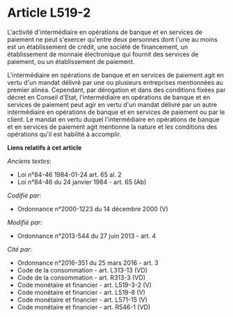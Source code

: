 # Article L519-2

L'activité d'intermédiaire en opérations de banque et en services de paiement ne peut s'exercer qu'entre deux personnes dont
l'une au moins est un établissement de crédit, une société de financement, un établissement de monnaie électronique qui
fournit des services de paiement, ou un établissement de paiement. 

L'intermédiaire en opérations de banque et en services de paiement agit en vertu d'un mandat délivré par une ou plusieurs
entreprises mentionnées au premier alinéa. Cependant, par dérogation et dans des conditions fixées par décret en Conseil
d'Etat, l'intermédiaire en opérations de banque et en services de paiement peut agir en vertu d'un mandat délivré par un
autre intermédiaire en opérations de banque et en services de paiement ou par le client. Le mandat en vertu duquel
l'intermédiaire en opérations de banque et en services de paiement agit mentionne la nature et les conditions des opérations
qu'il est habilité à accomplir.

**Liens relatifs à cet article**

_Anciens textes_:

  - Loi n°84-46 1984-01-24 art. 65 al. 2
  - Loi n°84-46 du 24 janvier 1984 - art. 65 (Ab)

_Codifié par_:

  - Ordonnance n°2000-1223 du 14 décembre 2000 (V)

_Modifié par_:

  - Ordonnance n°2013-544 du 27 juin 2013 - art. 4

_Cité par_:

  - Ordonnance n°2016-351 du 25 mars 2016 - art. 3
  - Code de la consommation - art. L313-13 (VD)
  - Code de la consommation - art. R313-3 (VD)
  - Code monétaire et financier - art. L519-3-2 (V)
  - Code monétaire et financier - art. L519-8 (V)
  - Code monétaire et financier - art. L571-15 (V)
  - Code monétaire et financier - art. R546-1 (VD)
